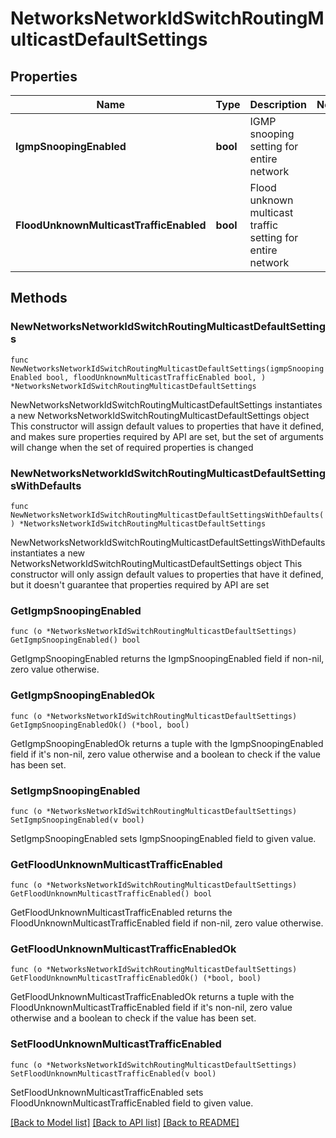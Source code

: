 # NetworksNetworkIdSwitchRoutingMulticastDefaultSettings

## Properties

Name | Type | Description | Notes
------------ | ------------- | ------------- | -------------
**IgmpSnoopingEnabled** | **bool** | IGMP snooping setting for entire network | 
**FloodUnknownMulticastTrafficEnabled** | **bool** | Flood unknown multicast traffic setting for entire network | 

## Methods

### NewNetworksNetworkIdSwitchRoutingMulticastDefaultSettings

`func NewNetworksNetworkIdSwitchRoutingMulticastDefaultSettings(igmpSnoopingEnabled bool, floodUnknownMulticastTrafficEnabled bool, ) *NetworksNetworkIdSwitchRoutingMulticastDefaultSettings`

NewNetworksNetworkIdSwitchRoutingMulticastDefaultSettings instantiates a new NetworksNetworkIdSwitchRoutingMulticastDefaultSettings object
This constructor will assign default values to properties that have it defined,
and makes sure properties required by API are set, but the set of arguments
will change when the set of required properties is changed

### NewNetworksNetworkIdSwitchRoutingMulticastDefaultSettingsWithDefaults

`func NewNetworksNetworkIdSwitchRoutingMulticastDefaultSettingsWithDefaults() *NetworksNetworkIdSwitchRoutingMulticastDefaultSettings`

NewNetworksNetworkIdSwitchRoutingMulticastDefaultSettingsWithDefaults instantiates a new NetworksNetworkIdSwitchRoutingMulticastDefaultSettings object
This constructor will only assign default values to properties that have it defined,
but it doesn't guarantee that properties required by API are set

### GetIgmpSnoopingEnabled

`func (o *NetworksNetworkIdSwitchRoutingMulticastDefaultSettings) GetIgmpSnoopingEnabled() bool`

GetIgmpSnoopingEnabled returns the IgmpSnoopingEnabled field if non-nil, zero value otherwise.

### GetIgmpSnoopingEnabledOk

`func (o *NetworksNetworkIdSwitchRoutingMulticastDefaultSettings) GetIgmpSnoopingEnabledOk() (*bool, bool)`

GetIgmpSnoopingEnabledOk returns a tuple with the IgmpSnoopingEnabled field if it's non-nil, zero value otherwise
and a boolean to check if the value has been set.

### SetIgmpSnoopingEnabled

`func (o *NetworksNetworkIdSwitchRoutingMulticastDefaultSettings) SetIgmpSnoopingEnabled(v bool)`

SetIgmpSnoopingEnabled sets IgmpSnoopingEnabled field to given value.


### GetFloodUnknownMulticastTrafficEnabled

`func (o *NetworksNetworkIdSwitchRoutingMulticastDefaultSettings) GetFloodUnknownMulticastTrafficEnabled() bool`

GetFloodUnknownMulticastTrafficEnabled returns the FloodUnknownMulticastTrafficEnabled field if non-nil, zero value otherwise.

### GetFloodUnknownMulticastTrafficEnabledOk

`func (o *NetworksNetworkIdSwitchRoutingMulticastDefaultSettings) GetFloodUnknownMulticastTrafficEnabledOk() (*bool, bool)`

GetFloodUnknownMulticastTrafficEnabledOk returns a tuple with the FloodUnknownMulticastTrafficEnabled field if it's non-nil, zero value otherwise
and a boolean to check if the value has been set.

### SetFloodUnknownMulticastTrafficEnabled

`func (o *NetworksNetworkIdSwitchRoutingMulticastDefaultSettings) SetFloodUnknownMulticastTrafficEnabled(v bool)`

SetFloodUnknownMulticastTrafficEnabled sets FloodUnknownMulticastTrafficEnabled field to given value.



[[Back to Model list]](../README.md#documentation-for-models) [[Back to API list]](../README.md#documentation-for-api-endpoints) [[Back to README]](../README.md)


